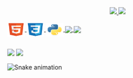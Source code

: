 <div align="center">
  <a href="https://github.com/joaoragazzo">
  <img height="160em" src="https://github-readme-stats.vercel.app/api?username=joaoragazzo&show_icons=true&theme=dracula&include_all_commits=true&count_private=true"/>
  <img height="160em" src="https://github-readme-stats.vercel.app/api/top-langs/?username=joaoragazzo&layout=compact&langs_count=7&theme=dracula"/>
</div>

<div style="display: inline_block; border-bottom: 40em"><br>
  <img align="center"  height="30" width="40" src="https://raw.githubusercontent.com/devicons/devicon/master/icons/html5/html5-original.svg">
  <img align="center"  height="30" width="40" src="https://raw.githubusercontent.com/devicons/devicon/master/icons/css3/css3-original.svg">
  <img align="center"  height="30" width="40" src="https://raw.githubusercontent.com/devicons/devicon/master/icons/python/python-original.svg">
  <img align="center"  heigth="30" width="40" src="https://cdn.jsdelivr.net/gh/devicons/devicon/icons/c/c-original.svg" />
  <img align="center"  heigth="30" width="40" src="https://cdn.jsdelivr.net/gh/devicons/devicon/icons/cplusplus/cplusplus-original.svg" />         
 </div> 
  
  ##
  
 <a href="https://discord.gg/NW8gphsTHC" target="_blank"><img src="https://img.shields.io/badge/Discord-7289DA?style=for-the-badge&logo=discord&logoColor=white" target="_blank"></a> 
  <a href = "mailto:joaoragazzo479@gmail.com"><img src="https://img.shields.io/badge/-Gmail-%23333?style=for-the-badge&logo=gmail&logoColor=white" target="_blank"></a>
 
  ![Snake animation](https://github.com/joaoragazzo/joaoragazzo/blob/output/github-contribution-grid-snake.svg)
 
</div>
